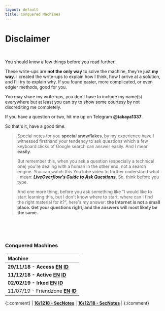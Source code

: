 ```yaml
---
layout: default
title: Conquered Machines
---
```


# Disclaimer
<br>

You should know a few things before you read further. 

These write-ups are **not the only way** to solve the machine, they're just **my way**. I created the write-ups to explain how I think, how I arrive at a solution, and I'll try to explain why. If you found easier, more complicated, or even edgier methods, good for you.

You may share my write-ups, you don't have to include my name(s) everywhere but at least you can try to show some courtesy by not discrediting me completely.

If you have a question or two, hit me up on Telegram **@takaya1337**.
<br>

So that's it, have a good time.
<br>

> Special notes for you **special snowflakes**, by my experience have I witnessed firsthand your tendency to ask questions which a few keyboard clicks of Google search can answer easily. And I mean **easily**.
>
> But remember this, when you ask a question (especially a technical one) you're dealing with a human in the other end, not a search engine. You can watch this YouTube video to further understand what I mean: **_[LiveOverflow's Guide to Ask Questions](https://www.youtube.com/watch?v=53zkBvL4ZB4)_**. So, think before you type.
>
> And one more thing, before you ask something like "I would like to start learning this, but I don't know where to start, where can I find the right material for it?", here's my answer: **the Internet is not a small place. Get your questions right, and the answers will most likely be the same.**

<br>
<br>
<br>

### Conquered Machines

|       Machine      |
|:-------------------|
| **29/11/18 - Access [EN](https://takaya1337.github.io/htb/en/access) [ID](https://takaya1337.github.io/htb/id/access)**	|
| **11/12/18 - Active [EN](https://takaya1337.github.io/htb/en/active) [ID](https://takaya1337.github.io/htb/id/active)**	|
| **02/02/19 - Irked [EN](https://takaya1337.github.io/htb/en/irked) [ID](https://takaya1337.github.io/htb/id/irked)**		|
| 11/07/19 - Friendzone **[EN](https://takaya1337.github.io/htb/en/friendzone) [ID](https://takaya1337.github.io/htb/id/friendzone)**	|

{::comment}
| **[16/1218 - SecNotes](https://takaya1337.github.io/htb/en/secnotes)** | **[16/12/18 - SecNotes](https://takaya1337.github.io/htb/id/secnotes)**     |
{:/comment}
